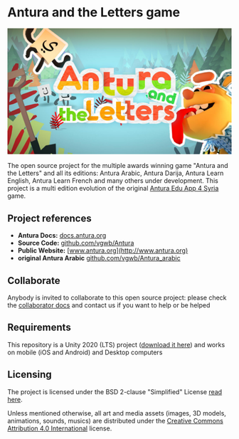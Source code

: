 # Antura and the Letters game

![antura_gametitle](docs/images/antura_gametitle.jpg)

The open source project for the multiple awards winning game "Antura and the Letters" and all its editions: Antura Arabic, Antura Darija, Antura Learn English, Antura Learn French and many others under development.
This project is a multi edition evolution of the original [Antura Edu App 4 Syria](https://github.com/vgwb/Antura_arabic) game.

## Project references

- **Antura Docs:** [docs.antura.org](http://docs.antura.org)
- **Source Code:** [github.com/vgwb/Antura](https://github.com/vgwb/Antura)
- **Public Website:** [www.antura.org](http://www.antura.org)
- **original Antura Arabic** [github.com/vgwb/Antura_arabic](https://github.com/vgwb/Antura_arabic)

## Collaborate

Anybody is invited to collaborate to this open source project:
please check the [collaborator docs](https://docs.antura.org/HowTo/Collaborator.html) and contact us if you want to help or be helped

## Requirements

This repository is a Unity 2020 (LTS) project ([download it here](https://unity.com/download)) and works on mobile (iOS and Android) and Desktop computers

## Licensing

The project is licensed under the BSD 2-clause "Simplified" License [read here](LICENSE.md).

Unless mentioned otherwise, all art and media assets (images, 3D models, animations, sounds, musics) are distributed under the [Creative Commons Attribution 4.0 International](http://creativecommons.org/licenses/by/4.0/) license.
